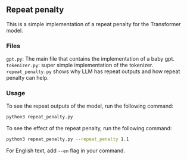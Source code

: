 ## Repeat penalty

This is a simple implementation of a repeat penalty for the Transformer model.

### Files

`gpt.py`: The main file that contains the implementation of a baby gpt.  
`tokenizer.py`: super simple implementation of the tokenizer.  
`repeat_penalty.py` shows why LLM has repeat outputs and how repeat penalty can help.


### Usage

To see the repeat outputs of the model, run the following command:
```bash
python3 repeat_penalty.py
```

To see the effect of the repeat penalty, run the following command:
```bash
python3 repeat_penalty.py --repeat_penalty 1.1
```

For English text, add `--en` flag in your command.
